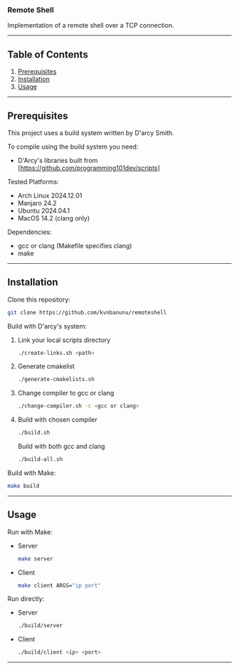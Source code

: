 ### Remote Shell

Implementation of a remote shell over a TCP connection.

---

## **Table of Contents**

1. [Prerequisites](#Prequisites)
2. [Installation](#Installation)
3. [Usage](#Usage)

---

## **Prerequisites**

This project uses a build system written by D'arcy Smith.

To compile using the build system you need:
- D'Arcy's libraries built from [https://github.com/programming101dev/scripts]

Tested Platforms:
- Arch Linux 2024.12.01
- Manjaro 24.2
- Ubuntu 2024.04.1
- MacOS 14.2 (clang only)

Dependencies:
- gcc or clang (Makefile specifies clang)
- make

---

## **Installation**

Clone this repository:
```sh
git clone https://github.com/kvnbanunu/remoteshell
```

Build with D'arcy's system:
1. Link your local scripts directory
   ```sh
   ./create-links.sh <path>
   ```
2. Generate cmakelist
   ```sh
   ./generate-cmakelists.sh
   ```
3. Change compiler to gcc or clang
   ```sh
   ./change-compiler.sh -c <gcc or clang>
   ```
4. Build with chosen compiler
   ```sh
   ./build.sh
   ```
   Build with both gcc and clang
   ```sh
   ./build-all.sh
   ```

Build with Make:
```sh
make build
```

---

## **Usage**

Run with Make:
- Server
    ```sh
    make server
    ```

- Client
    ```sh
    make client ARGS="ip port"
    ```

Run directly:
- Server
    ```sh
    ./build/server
    ```

- Client
    ```sh
    ./build/client <ip> <port>
    ```

---
